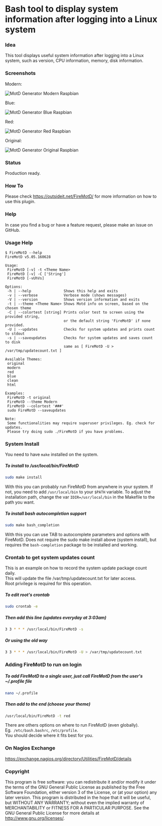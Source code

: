 # Bash tool to display system information after logging into a Linux system

### Idea

This tool displays useful system information after logging into a Linux system, such as version, CPU information, 
memory, disk information. 

### Screenshots

Modern:

![MotD Generator Modern Raspbian](/../screenshots/generate-motd-modern-raspbian.png?raw=true "MotD Generator Modern Raspbian")

Blue:

![MotD Generator Blue Raspbian](/../screenshots/generate-motd-blue-raspbian.png?raw=true "MotD Generator Blue Raspbian")

Red:

![MotD Generator Red Raspbian](/../screenshots/generate-motd-red-raspbian.png?raw=true "MotD Generator Red Raspbian")

Original:

![MotD Generator Original Raspbian](/../screenshots/generate-motd-original-raspbian.png?raw=true "MotD Generator Original Raspbian")


### Status

Production ready.

### How To

Please check https://outsideit.net/FireMotD/ for more information on how to use this plugin.

### Help

In case you find a bug or have a feature request, please make an issue on GitHub.

### Usage Help

```
$ FireMotD --help
FireMotD v5.05.160628

Usage: 
 FireMotD [-v] -t <Theme Name> 
 FireMotD [-v] -C ['String']
 FireMotD [-vUhVs]

Options:
 -h | --help               Shows this help and exits
 -v | --verbose            Verbose mode (shows messages)
 -V | --version            Shows version information and exits
 -t | --theme <Theme Name> Shows Motd info on screen, based on the chosen theme
 -C | --colortest [string] Prints color test to screen using the provided string,
                           or the default string 'FireMotD' if none provided.
 -U | --updates            Checks for system updates and prints count to stdout
 -s | --saveupdates        Checks for system updates and saves count to disk
                           same as [ FireMotD -U > /var/tmp/updatecount.txt ]

Available Themes:
 original
 modern
 red
 blue
 clean
 html

Examples:
 FireMotD -t original
 FireMotD --theme Modern
 FireMotD --colortest '###'
 sudo FireMotD --saveupdates

Note:
 Some functionalities may require superuser privileges. Eg. check for updates.
 Please try doing sudo ./FireMotD if you have problems.
```

### System Install

You need to have `make` installed on the system.

##### To install to /usr/local/bin/FireMotD
```bash
sudo make install
```
With this you can probably run FireMotD from anywhere in your system. If not, you need to add `/usr/local/bin` to your `$PATH` variable. To adjust the installation path, change the var `IDIR=/usr/local/bin` in the Makefile to the path you want.

##### To install bash autocompletion support
```bash
sudo make bash_completion
```
With this you can use TAB to autocomplete parameters and options with FireMotD.
Does not require the sudo make install above (system install), but requires the `bash-completion` package to be installed and working.

### Crontab to get system updates count

This is an example on how to record the system update package count daily.  
This will update the file /var/tmp/updatecount.txt for later access.  
Root privilege is required for this operation.

##### To edit root's crontab
```bash
sudo crontab -e
```

##### Then add this line (updates everyday at 3:03am)
```bash
3 3 * * * /usr/local/bin/FireMotD -s
```

##### Or using the old way
```bash
3 3 * * * /usr/local/bin/FireMotD -U > /var/tmp/updatecount.txt
```

### Adding FireMotD to run on login

##### To add FireMotD to a single user, just call FireMotD from the user's ~/.profile file
```bash
nano ~/.profile
```

##### Then add to the end (choose your theme)
```bash
/usr/local/bin/FireMotD -t red
```

There are others options on where to run FireMotD (even globally).  
Eg.` /etc/bash.bashrc`, `/etc/profile`.  
You should decide where it fits best for you.  

### On Nagios Exchange

https://exchange.nagios.org/directory/Utilities/FireMotD/details

### Copyright

This program is free software: you can redistribute it and/or modify it under the terms of the GNU General Public 
License as published by the Free Software Foundation, either version 3 of the License, or (at your option) any later 
version. This program is distributed in the hope that it will be useful, but WITHOUT ANY WARRANTY; without even the 
implied warranty of MERCHANTABILITY or FITNESS FOR A PARTICULAR PURPOSE. See the GNU General Public License for more 
details at <http://www.gnu.org/licenses/>.
